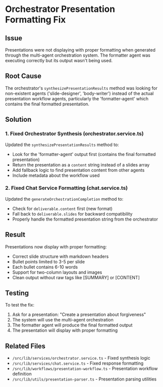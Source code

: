 # Orchestrator Presentation Formatting Fix

## Issue
Presentations were not displaying with proper formatting when generated through the multi-agent orchestration system. The formatter agent was executing correctly but its output wasn't being used.

## Root Cause
The orchestrator's `synthesizePresentationResults` method was looking for non-existent agents ('slide-designer', 'body-writer') instead of the actual presentation workflow agents, particularly the 'formatter-agent' which contains the final formatted presentation.

## Solution

### 1. Fixed Orchestrator Synthesis (orchestrator.service.ts)
Updated the `synthesizePresentationResults` method to:
- Look for the 'formatter-agent' output first (contains the final formatted presentation)
- Return the presentation as a `content` string instead of a slides array
- Add fallback logic to find presentation content from other agents
- Include metadata about the workflow used

### 2. Fixed Chat Service Formatting (chat.service.ts)
Updated the `generateOrchestrationCompletion` method to:
- Check for `deliverable.content` first (new format)
- Fall back to `deliverable.slides` for backward compatibility
- Properly handle the formatted presentation string from the orchestrator

## Result
Presentations now display with proper formatting:
- Correct slide structure with markdown headers
- Bullet points limited to 3-5 per slide
- Each bullet contains 6-10 words
- Support for two-column layouts and images
- Clean output without raw tags like [SUMMARY] or [CONTENT]

## Testing
To test the fix:
1. Ask for a presentation: "Create a presentation about forgiveness"
2. The system will use the multi-agent orchestration
3. The formatter agent will produce the final formatted output
4. The presentation will display with proper formatting

## Related Files
- `/src/lib/services/orchestrator.service.ts` - Fixed synthesis logic
- `/src/lib/services/chat.service.ts` - Fixed response formatting
- `/src/lib/workflows/presentation-workflow.ts` - Presentation workflow definition
- `/src/lib/utils/presentation-parser.ts` - Presentation parsing utilities
